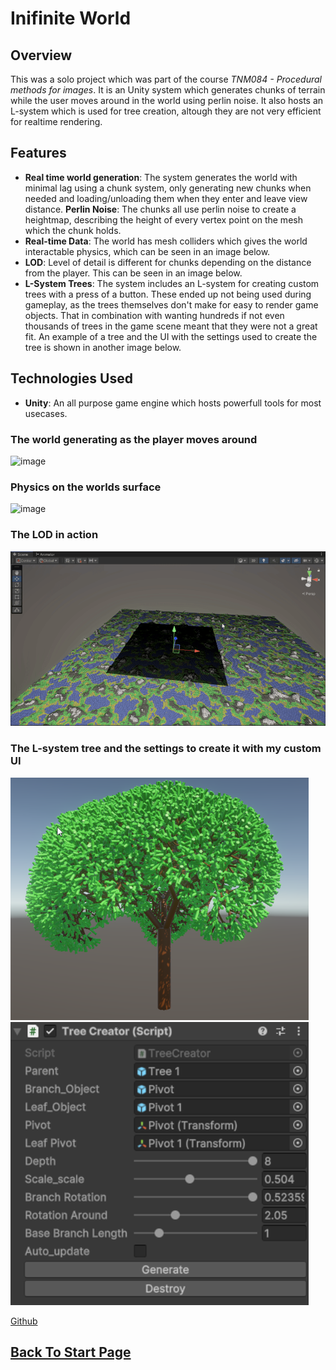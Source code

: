 
# Inifinite World

## Overview
This was a solo project which was part of the course *TNM084 - Procedural methods for images*. It is an Unity system which generates chunks of terrain while the user moves around in the world using perlin noise. It also hosts an L-system which is used for tree creation, altough they are not very efficient for realtime rendering.

## Features
- **Real time world generation**: The system generates the world with minimal lag using a chunk system, only generating new chunks when needed and loading/unloading them when they enter and leave view distance.
**Perlin Noise**: The chunks all use perlin noise to create a heightmap, describing the height of every vertex point on the mesh which the chunk holds.
- **Real-time Data**: The world has mesh colliders which gives the world interactable physics, which can be seen in an image below.
- **LOD**: Level of detail is different for chunks depending on the distance from the player. This can be seen in an image below.
- **L-System Trees**: The system includes an L-system for creating custom trees with a press of a button. These ended up not being used during gameplay, as the trees themselves don't make for easy to render game objects. That in combination with wanting hundreds if not even thousands of trees in the game scene meant that they were not a great fit. An example of a tree and the UI with the settings used to create the tree is shown in another image below.

## Technologies Used
- **Unity**: An all purpose game engine which hosts powerfull tools for most usecases.  
### The world generating as the player moves around
![image](../../images/TNM084/openWorld.gif)
### Physics on the worlds surface
![image](../../images/TNM084/Physics.gif)

### The LOD in action

![image](../../images/TNM084/LOD.gif)

### The L-system tree and the settings to create it with my custom UI
![image](../../images/TNM084/CreatedTree.png)
![image](../../images/TNM084/TreeCreator.png)

[Github](https://github.com/Sahriz/InfiniteWorld)

## [Back To Start Page](/)

